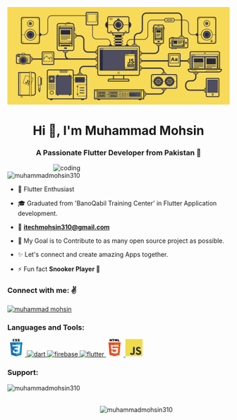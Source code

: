 ![logo](https://github.com/MuhammadMohsin310/MuhammadMohsin310/blob/main/github_banner.gif)

<h1 align="center">Hi 👋, I'm Muhammad Mohsin</h1>
<h3 align="center">A Passionate <b>Flutter Developer</b> from Pakistan 💚</h3>

<img align="right" alt="coding" width="400" src="https://user-images.githubusercontent.com/55389276/140866485-8fb1c876-9a8f-4d6a-98dc-08c4981eaf70.gif">

<p align="left"> <img src="https://komarev.com/ghpvc/?username=muhammadmohsin310&label=Profile%20views&color=0e75b6&style=flat" alt="muhammadmohsin310" /> </p>

- 🌱 Flutter Enthusiast

- 🎓 Graduated from 'BanoQabil Training Center' in Flutter Application development.

- 📧 **itechmohsin310@gmail.com**

- 🎯 My Goal is to Contribute to as many open source project as possible.

- ✨ Let's connect and create amazing Apps together.

- ⚡ Fun fact **Snooker Player 🎱**

<h3 align="left">Connect with me: ✌️</h3>
<p align="left">
<a href="https://www.linkedin.com/in/muhammad-mohsin-b89150248/" target="blank"><img align="center" src="https://raw.githubusercontent.com/rahuldkjain/github-profile-readme-generator/master/src/images/icons/Social/linked-in-alt.svg" alt="muhammad mohsin" height="30" width="40" /></a>
</p>

<h3 align="left">Languages and Tools:</h3>
<p align="left"> <a href="https://www.w3schools.com/css/" target="_blank" rel="noreferrer"> <img src="https://raw.githubusercontent.com/devicons/devicon/master/icons/css3/css3-original-wordmark.svg" alt="css3" width="40" height="40"/> </a> <a href="https://dart.dev" target="_blank" rel="noreferrer"> <img src="https://www.vectorlogo.zone/logos/dartlang/dartlang-icon.svg" alt="dart" width="40" height="40"/> </a> <a href="https://firebase.google.com/" target="_blank" rel="noreferrer"> <img src="https://www.vectorlogo.zone/logos/firebase/firebase-icon.svg" alt="firebase" width="40" height="40"/> </a> <a href="https://flutter.dev" target="_blank" rel="noreferrer"> <img src="https://www.vectorlogo.zone/logos/flutterio/flutterio-icon.svg" alt="flutter" width="40" height="40"/> </a> <a href="https://www.w3.org/html/" target="_blank" rel="noreferrer"> <img src="https://raw.githubusercontent.com/devicons/devicon/master/icons/html5/html5-original-wordmark.svg" alt="html5" width="40" height="40"/> </a> <a href="https://developer.mozilla.org/en-US/docs/Web/JavaScript" target="_blank" rel="noreferrer"> <img src="https://raw.githubusercontent.com/devicons/devicon/master/icons/javascript/javascript-original.svg" alt="javascript" width="40" height="40"/> </a> </p>

<h3 align="left">Support:</h3>
<p><a href="https://www.buymeacoffee.com/muhammadmohsin310"> <img align="left" src="https://cdn.buymeacoffee.com/buttons/v2/default-yellow.png" height="50" width="210" alt="muhammadmohsin310" /></a></p><br></br>



<p><img align="center" src="https://github-readme-streak-stats.herokuapp.com/?user=muhammadmohsin310&" alt="muhammadmohsin310" /></p>
